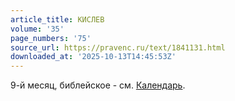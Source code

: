 ```yaml
---
article_title: КИСЛЕВ
volume: '35'
page_numbers: '75'
source_url: https://pravenc.ru/text/1841131.html
downloaded_at: '2025-10-13T14:45:53Z'
---
```


9-й месяц, библейское - см. [Календарь](https://pravenc.ru/text/Календарь.html).
